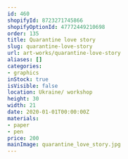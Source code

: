 ```yaml
---
id: 460
shopifyId: 8723271745866
shopifyOptionId: 47772449210698
order: 135
title: Quarantine love story
slug: quarantine-love-story
url: art-works/quarantine-love-story
aliases: []
categories:
- graphics
inStock: true
isVisible: false
location: Ukraine/ workshop
height: 30
width: 21
date: 2020-01-01T00:00:00Z
materials:
- paper
- pen
price: 200
mainImage: quarantine_love_story.jpg
---
```

